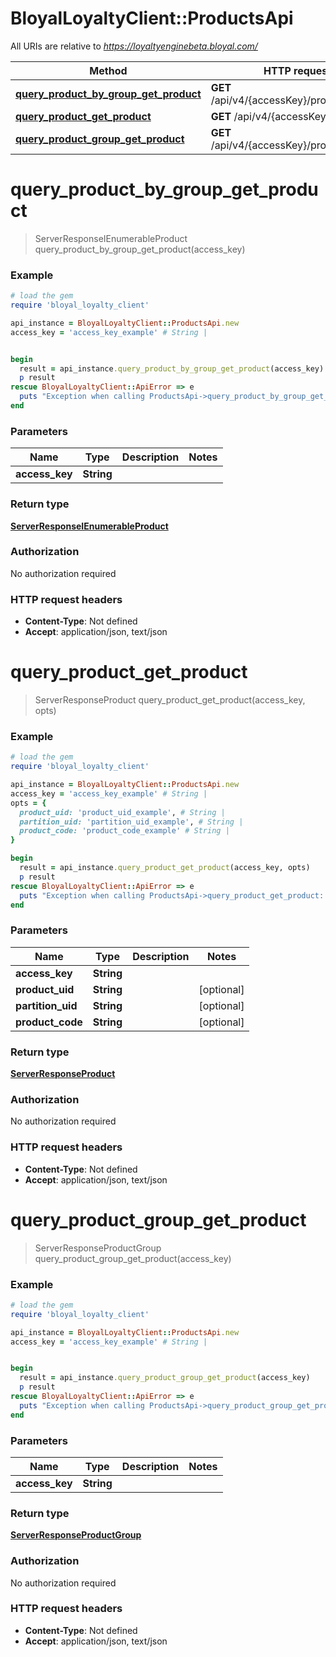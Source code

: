 # BloyalLoyaltyClient::ProductsApi

All URIs are relative to *https://loyaltyenginebeta.bloyal.com/*

Method | HTTP request | Description
------------- | ------------- | -------------
[**query_product_by_group_get_product**](ProductsApi.md#query_product_by_group_get_product) | **GET** /api/v4/{accessKey}/products/group | 
[**query_product_get_product**](ProductsApi.md#query_product_get_product) | **GET** /api/v4/{accessKey}/products | 
[**query_product_group_get_product**](ProductsApi.md#query_product_group_get_product) | **GET** /api/v4/{accessKey}/productgroups | 

# **query_product_by_group_get_product**
> ServerResponseIEnumerableProduct query_product_by_group_get_product(access_key)



### Example
```ruby
# load the gem
require 'bloyal_loyalty_client'

api_instance = BloyalLoyaltyClient::ProductsApi.new
access_key = 'access_key_example' # String | 


begin
  result = api_instance.query_product_by_group_get_product(access_key)
  p result
rescue BloyalLoyaltyClient::ApiError => e
  puts "Exception when calling ProductsApi->query_product_by_group_get_product: #{e}"
end
```

### Parameters

Name | Type | Description  | Notes
------------- | ------------- | ------------- | -------------
 **access_key** | **String**|  | 

### Return type

[**ServerResponseIEnumerableProduct**](ServerResponseIEnumerableProduct.md)

### Authorization

No authorization required

### HTTP request headers

 - **Content-Type**: Not defined
 - **Accept**: application/json, text/json



# **query_product_get_product**
> ServerResponseProduct query_product_get_product(access_key, opts)



### Example
```ruby
# load the gem
require 'bloyal_loyalty_client'

api_instance = BloyalLoyaltyClient::ProductsApi.new
access_key = 'access_key_example' # String | 
opts = { 
  product_uid: 'product_uid_example', # String | 
  partition_uid: 'partition_uid_example', # String | 
  product_code: 'product_code_example' # String | 
}

begin
  result = api_instance.query_product_get_product(access_key, opts)
  p result
rescue BloyalLoyaltyClient::ApiError => e
  puts "Exception when calling ProductsApi->query_product_get_product: #{e}"
end
```

### Parameters

Name | Type | Description  | Notes
------------- | ------------- | ------------- | -------------
 **access_key** | **String**|  | 
 **product_uid** | **String**|  | [optional] 
 **partition_uid** | **String**|  | [optional] 
 **product_code** | **String**|  | [optional] 

### Return type

[**ServerResponseProduct**](ServerResponseProduct.md)

### Authorization

No authorization required

### HTTP request headers

 - **Content-Type**: Not defined
 - **Accept**: application/json, text/json



# **query_product_group_get_product**
> ServerResponseProductGroup query_product_group_get_product(access_key)



### Example
```ruby
# load the gem
require 'bloyal_loyalty_client'

api_instance = BloyalLoyaltyClient::ProductsApi.new
access_key = 'access_key_example' # String | 


begin
  result = api_instance.query_product_group_get_product(access_key)
  p result
rescue BloyalLoyaltyClient::ApiError => e
  puts "Exception when calling ProductsApi->query_product_group_get_product: #{e}"
end
```

### Parameters

Name | Type | Description  | Notes
------------- | ------------- | ------------- | -------------
 **access_key** | **String**|  | 

### Return type

[**ServerResponseProductGroup**](ServerResponseProductGroup.md)

### Authorization

No authorization required

### HTTP request headers

 - **Content-Type**: Not defined
 - **Accept**: application/json, text/json



